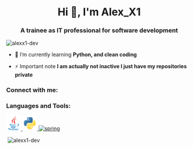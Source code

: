 <h1 align="center">Hi 👋, I'm Alex_X1</h1>
<h3 align="center">A trainee as IT professional for software development</h3>

<p align="left"> <img src="https://komarev.com/ghpvc/?username=alexx1-dev&label=Profile%20views&color=0e75b6&style=flat" alt="alexx1-dev" /> </p>

- 🌱 I’m currently learning **Python, and clean coding**

- ⚡ Important note **I am actually not inactive I just have my repositories private**

<h3 align="left">Connect with me:</h3>
<p align="left">
</p>

<h3 align="left">Languages and Tools:</h3>
<p align="left"> <a href="https://www.java.com" target="_blank" rel="noreferrer"> <img src="https://raw.githubusercontent.com/devicons/devicon/master/icons/java/java-original.svg" alt="java" width="40" height="40"/> </a> <a href="https://www.python.org" target="_blank" rel="noreferrer"> <img src="https://raw.githubusercontent.com/devicons/devicon/master/icons/python/python-original.svg" alt="python" width="40" height="40"/> </a> <a href="https://spring.io/" target="_blank" rel="noreferrer"> <img src="https://www.vectorlogo.zone/logos/springio/springio-icon.svg" alt="spring" width="40" height="40"/> </a> </p>

<p>&nbsp;<img align="center" src="https://github-readme-stats.vercel.app/api?username=alexx1-dev&show_icons=true&locale=en" alt="alexx1-dev" /></p>

